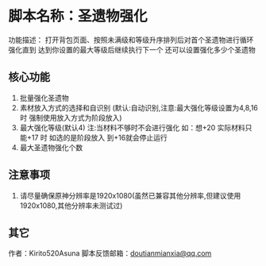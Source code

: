 # 脚本名称：圣遗物强化

功能描述： 打开背包页面、按照未满级和等级升序排列后对首个圣遗物进行循环强化直到 达到你设置的最大等级后继续执行下一个 还可以设置强化多少个圣遗物


## 核心功能

1. 批量强化圣遗物
2. 素材放入方式的选择和自识别 (默认:自动识别,注意:最大强化等级设置为4,8,16时 强制使用放入方式为阶段放入)
3. 最大强化等级(默认4) 注:当材料不够时不会进行强化 如：想+20 实际材料只能+17 时 如选的是阶段放入 到+16就会停止运行
4. 最大圣遗物强化个数

## 注意事项

1. 请尽量确保原神分辨率是1920x1080(虽然已兼容其他分辨率,但建议使用1920x1080,其他分辨率未测试过)

## 其它

作者：Kirito520Asuna
脚本反馈邮箱：doutianmianxia@qq.com